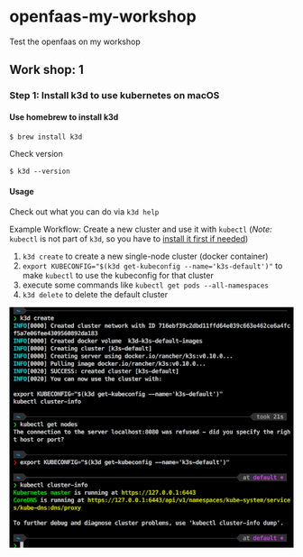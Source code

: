 # openfaas-my-workshop
Test the openfaas on my workshop

## Work shop: 1

### Step 1: Install k3d to use kubernetes on macOS

#### Use homebrew to install k3d
```
$ brew install k3d
```
Check version
```
$ k3d --version
```
#### Usage

Check out what you can do via `k3d help`

Example Workflow: Create a new cluster and use it with `kubectl`
(*Note:* `kubectl` is not part of `k3d`, so you have to [install it first if needed](https://kubernetes.io/docs/tasks/tools/install-kubectl/))

1. `k3d create` to create a new single-node cluster (docker container)
2. `export KUBECONFIG="$(k3d get-kubeconfig --name='k3s-default')"` to make `kubectl` to use the kubeconfig for that cluster
3. execute some commands like `kubectl get pods --all-namespaces`
4. `k3d delete` to delete the default cluster

![](Lab1_pic1.png)
